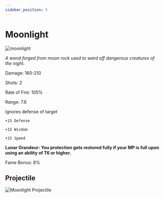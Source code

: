 ```yaml
---
sidebar_position: 5
---
```


# Moonlight

![moonlight](https://vwiki.valorserver.com/api/item/picture/moonlight)

<i>A wand forged from moon rock used to ward off dangerous creatures of the night.</i>

Damage: 160-210

Shots: 2

Rate of Fire: 105% 

Range: 7.6 

Ignores defense of target

    +15 Defense
    
    +15 Wisdom
    
    +15 Speed

**Lunar Grandeur: You protection gets restored fully if your MP is full upon using an ability of T6 or higher.**

Fame Bonus: 8%

## Projectile

![Moonlight Projectile](https://cdn.discordapp.com/attachments/953134990428868629/997619545210626260/moonlight.gif)
